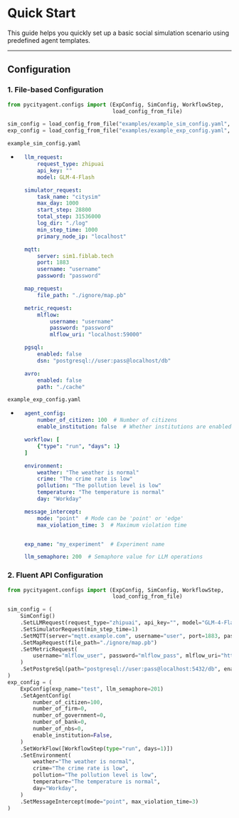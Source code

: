 # Quick Start

This guide helps you quickly set up a basic social simulation scenario using predefined agent templates.

---

## Configuration

### 1. File-based Configuration

```python
from pycityagent.configs import (ExpConfig, SimConfig, WorkflowStep,
                                 load_config_from_file)

sim_config = load_config_from_file("examples/example_sim_config.yaml", SimConfig)
exp_config = load_config_from_file("examples/example_exp_config.yaml", ExpConfig)
```
`example_sim_config.yaml`
- ```yaml
    llm_request:
        request_type: zhipuai
        api_key: ""
        model: GLM-4-Flash

    simulator_request:
        task_name: "citysim"              
        max_day: 1000                     
        start_step: 28800                 
        total_step: 31536000              
        log_dir: "./log"                  
        min_step_time: 1000               
        primary_node_ip: "localhost"      

    mqtt:
        server: sim1.fiblab.tech 
        port: 1883 
        username: "username"
        password: "password"

    map_request:
        file_path: "./ignore/map.pb"

    metric_request:
        mlflow: 
            username: "username"
            password: "password"
            mlflow_uri: "localhost:59000"

    pgsql:
        enabled: false     
        dsn: "postgresql://user:pass@localhost/db"         

    avro:
        enabled: false
        path: "./cache"          

    ```
`example_exp_config.yaml`
- ```yaml
    agent_config:
        number_of_citizen: 100  # Number of citizens
        enable_institution: false  # Whether institutions are enabled in the experiment

    workflow: [
        {"type": "run", "days": 1}
    ]

    environment:
        weather: "The weather is normal"
        crime: "The crime rate is low"
        pollution: "The pollution level is low"
        temperature: "The temperature is normal"
        day: "Workday"

    message_intercept:
        mode: "point"  # Mode can be 'point' or 'edge'
        max_violation_time: 3  # Maximum violation time


    exp_name: "my_experiment"  # Experiment name

    llm_semaphore: 200  # Semaphore value for LLM operations

    ```

### 2. Fluent API Configuration

```python
from pycityagent.configs import (ExpConfig, SimConfig, WorkflowStep,
                                 load_config_from_file)

sim_config = (
    SimConfig()
    .SetLLMRequest(request_type="zhipuai", api_key="", model="GLM-4-Flash")
    .SetSimulatorRequest(min_step_time=1)
    .SetMQTT(server="mqtt.example.com", username="user", port=1883, password="pass")
    .SetMapRequest(file_path="./ignore/map.pb")
    .SetMetricRequest(
        username="mlflow_user", password="mlflow_pass", mlflow_uri="http://mlflow:5000"
    )
    .SetPostgreSql(path="postgresql://user:pass@localhost:5432/db", enabled=True)
)
exp_config = (
    ExpConfig(exp_name="test", llm_semaphore=201)
    .SetAgentConfig(
        number_of_citizen=100,
        number_of_firm=0,
        number_of_government=0,
        number_of_bank=0,
        number_of_nbs=0,
        enable_institution=False,
    )
    .SetWorkFlow([WorkflowStep(type="run", days=1)])
    .SetEnvironment(
        weather="The weather is normal",
        crime="The crime rate is low",
        pollution="The pollution level is low",
        temperature="The temperature is normal",
        day="Workday",
    )
    .SetMessageIntercept(mode="point", max_violation_time=3)
)

```

